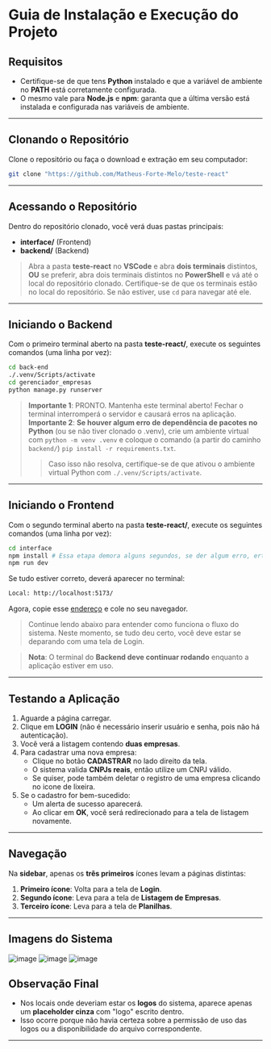 # Guia de Instalação e Execução do Projeto

## Requisitos

- Certifique-se de que tens **Python** instalado e que a variável de ambiente no **PATH** está corretamente configurada.
- O mesmo vale para **Node.js** e **npm**: garanta que a última versão está instalada e configurada nas variáveis de ambiente.

---

## Clonando o Repositório

Clone o repositório ou faça o download e extração em seu computador:

```sh
git clone "https://github.com/Matheus-Forte-Melo/teste-react"
```

---

## Acessando o Repositório

Dentro do repositório clonado, você verá duas pastas principais:

- **interface/** (Frontend)
- **backend/** (Backend)

> Abra a pasta **teste-react** no **VSCode** e abra **dois terminais** distintos, **OU** se preferir, abra dois terminais distintos no **PowerShell** e vá até o local do repositório clonado.
> Certifique-se de que os terminais estão no local do repositório. Se não estiver, use `cd` para navegar até ele.

---

## Iniciando o Backend

Com o primeiro terminal aberto na pasta **teste-react/**, execute os seguintes comandos (uma linha por vez):

```sh
cd back-end
./.venv/Scripts/activate
cd gerenciador_empresas
python manage.py runserver
```

> **Importante 1**: PRONTO. Mantenha este terminal aberto! Fechar o terminal interromperá o servidor e causará erros na aplicação.
> **Importante 2**: **Se houver algum erro de dependência de pacotes no Python** (ou se não tiver clonado o .venv), crie um ambiente virtual com `python -m venv .venv` e coloque o comando (a partir do caminho `backend/`) `pip install -r requirements.txt`. 
> > Caso isso não resolva, certifique-se de que ativou o ambiente virtual Python com `./.venv/Scripts/activate`.

---

## Iniciando o Frontend

Com o segundo terminal aberto na pasta **teste-react/**, execute os seguintes comandos (uma linha por vez):

```sh
cd interface
npm install # Essa etapa demora alguns segundos, se der algum erro, ertifique-se que tens Node.js e npm instalados e configurados.
npm run dev
```

Se tudo estiver correto, deverá aparecer no terminal:

```sh
Local: http://localhost:5173/
```

Agora, copie esse [endereço](http://localhost:5173/) e cole no seu navegador.
> Continue lendo abaixo para entender como funciona o fluxo do sistema. Neste momento, se tudo deu certo, você deve estar se deparando com uma tela de Login.

> **Nota**: O terminal do **Backend deve continuar rodando** enquanto a aplicação estiver em uso.

---

## Testando a Aplicação

1. Aguarde a página carregar.
2. Clique em **LOGIN** (não é necessário inserir usuário e senha, pois não há autenticação).
3. Você verá a listagem contendo **duas empresas**.
4. Para cadastrar uma nova empresa:
   - Clique no botão **CADASTRAR** no lado direito da tela.
   - O sistema valida **CNPJs reais**, então utilize um CNPJ válido.
   - Se quiser, pode também deletar o registro de uma empresa clicando no icone de lixeira.
5. Se o cadastro for bem-sucedido:
   - Um alerta de sucesso aparecerá.
   - Ao clicar em **OK**, você será redirecionado para a tela de listagem novamente.

---

## Navegação

Na **sidebar**, apenas os **três primeiros** ícones levam a páginas distintas:

1. **Primeiro ícone**: Volta para a tela de **Login**.
2. **Segundo ícone**: Leva para a tela de **Listagem de Empresas**.
3. **Terceiro ícone**: Leva para a tela de **Planilhas**.

---

## Imagens do Sistema

![image](https://github.com/user-attachments/assets/ecd629a6-7881-499c-a190-a629a6940f2e)
![image](https://github.com/user-attachments/assets/2275289c-7295-4591-b4d4-7c98c64418e2)
![image](https://github.com/user-attachments/assets/c728b71b-e0d8-4a9b-a946-9ea4c6c1c971)


## Observação Final

- Nos locais onde deveriam estar os **logos** do sistema, aparece apenas um **placeholder cinza** com "logo" escrito dentro.
- Isso ocorre porque não havia certeza sobre a permissão de uso das logos ou a disponibilidade do arquivo correspondente.

---


